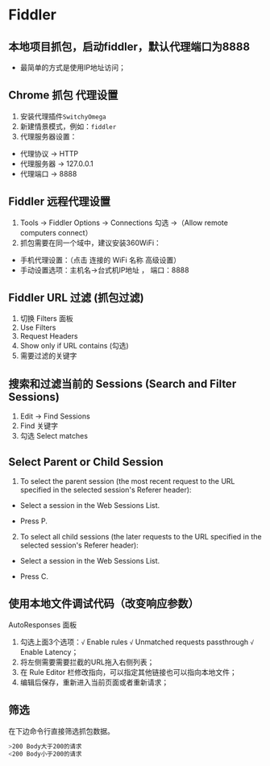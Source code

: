 # Fiddler
## 本地项目抓包，启动fiddler，默认代理端口为8888
* 最简单的方式是使用IP地址访问；
## Chrome 抓包 代理设置
1. 安装代理插件`SwitchyOmega`
2. 新建情景模式，例如：`fiddler`
3. 代理服务器设置：
  * 代理协议 -> HTTP
  * 代理服务器 -> 127.0.0.1
  * 代理端口 -> 8888

## Fiddler 远程代理设置
1. Tools -> Fiddler Options -> Connections 勾选 ->（Allow remote computers connect）
2. 抓包需要在同一个域中，建议安装360WiFi：
  * 手机代理设置：（点击 连接的 WiFi 名称 高级设置）
  * 手动设置选项：主机名->台式机IP地址 ， 端口：8888

## Fiddler URL 过滤 (抓包过滤)
1. 切换 Filters 面板
2. Use Filters
3. Request Headers
4. Show only if URL contains (勾选)
5. 需要过滤的关键字

## 搜索和过滤当前的 Sessions (Search and Filter Sessions)
1. Edit -> Find Sessions
2. Find 关键字
3. 勾选 Select matches

## Select Parent or Child Session

1. To select the parent session (the most recent request to the URL specified in the selected session's Referer header):

* Select a session in the Web Sessions List.

* Press P.

2. To select all child sessions (the later requests to the URL specified in the selected session's Referer header):

* Select a session in the Web Sessions List.

* Press C.

## 使用本地文件调试代码（改变响应参数）
AutoResponses 面板
1. 勾选上面3个选项：`√` Enable rules `√` Unmatched requests passthrough `√` Enable Latency；
2. 将左侧需要需要拦截的URL拖入右侧列表；
3. 在 Rule Editor 栏修改指向，可以指定其他链接也可以指向本地文件；
4. 编辑后保存，重新进入当前页面或者重新请求；
## 筛选
在下边命令行直接筛选抓包数据。
```bash
>200 Body大于200的请求
<200 Body小于200的请求
```
